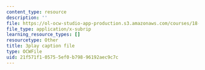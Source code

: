 ```yaml
---
content_type: resource
description: ''
file: https://ol-ocw-studio-app-production.s3.amazonaws.com/courses/18-06sc-linear-algebra-fall-2011/21f571f105755ef0b79896192aec9c7c_pSbafxDHdgE.vtt
file_type: application/x-subrip
learning_resource_types: []
resourcetype: Other
title: 3play caption file
type: OCWFile
uid: 21f571f1-0575-5ef0-b798-96192aec9c7c
---
```

